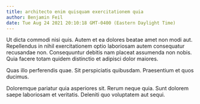 ```yaml
---
title: architecto enim quisquam exercitationem quia
author: Benjamin Feil
date: Tue Aug 24 2021 20:10:18 GMT-0400 (Eastern Daylight Time)
---
```

Ut dicta commodi nisi quis. Autem et ea dolores beatae amet non modi aut. Repellendus in nihil exercitationem optio laboriosam autem consequatur recusandae non. Consequuntur debitis nam placeat assumenda non nobis. Quia facere totam quidem distinctio et adipisci dolor maiores.

 Quas illo perferendis quae. Sit perspiciatis quibusdam. Praesentium et quos ducimus.

 Doloremque pariatur quia asperiores sit. Rerum neque quia. Sunt dolorem saepe laboriosam et veritatis. Deleniti quo voluptatem aut sequi.